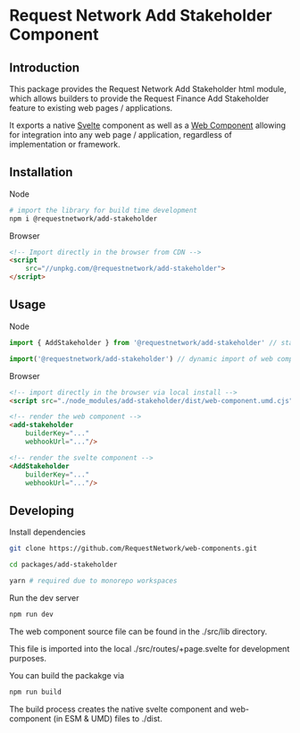 # Request Network Add Stakeholder Component

## Introduction

This package provides the Request Network Add Stakeholder html module, which allows builders to provide the Request Finance Add Stakeholder feature to existing web pages / applications.

It exports a native [Svelte](https://svelte.dev/) component as well as a [Web Component](https://opensource.com/article/21/7/web-components) allowing for integration into any web page / application, regardless of implementation or framework.

## Installation

Node
```bash
# import the library for build time development
npm i @requestnetwork/add-stakeholder
```

Browser
```html
<!-- Import directly in the browser from CDN -->
<script
    src="//unpkg.com/@requestnetwork/add-stakeholder">
</script>
```

## Usage

Node
```javascript
import { AddStakeholder } from '@requestnetwork/add-stakeholder' // static import of the svelte component

import('@requestnetwork/add-stakeholder') // dynamic import of web component on render
```

Browser
```html
<!-- import directly in the browser via local install -->
<script src="./node_modules/add-stakeholder/dist/web-component.umd.cjs" defer></script>

<!-- render the web component -->
<add-stakeholder
    builderKey="..."
    webhookUrl="..."/>

<!-- render the svelte component -->
<AddStakeholder
    builderKey="..."
    webhookUrl="..."/>
```

## Developing

Install dependencies
```bash
git clone https://github.com/RequestNetwork/web-components.git

cd packages/add-stakeholder

yarn # required due to monorepo workspaces
```

Run the dev server
```bash
npm run dev
```

The web component source file can be found in the ./src/lib directory.

This file is imported into the local ./src/routes/+page.svelte for development purposes.

You can build the packakge via
```bash
npm run build 
```

The build process creates the native svelte component and web-component (in ESM & UMD) files to ./dist.
